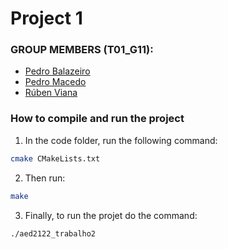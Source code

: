 # Project 1

### GROUP MEMBERS (T01_G11): 
- [Pedro Balazeiro](https://github.com/PedroJorgedaRochaBalazeiro)
- [Pedro Macedo](https://github.com/pedronunomacedo)
- [Rúben Viana](https://github.com/RubenViana)

### How to compile and run the project
1. In the code folder, run the following command:
```bash
cmake CMakeLists.txt
```

2. Then run:
```bash
make
```

3. Finally, to run the projet do the command:
```bash
./aed2122_trabalho2
```

